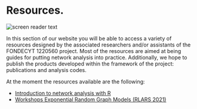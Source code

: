 
# Resources. 

![screen reader text](laboratory.jpg "")

In this section of our website you will be able to access a variety of resources designed by the associated researchers and/or assistants of the FONDECYT 1220560 project. Most of the resources are aimed at being guides for putting network analysis into practice. Additionally, we hope to publish the products developed within the framework of the project: publications and analysis codes.

At the moment the resources available are the following:

- [Introduction to network analysis with R](https://github.com/anespinosa/cts-chile)
- [Workshops Exponential Random Graph Models (RLARS 2021)](https://github.com/anespinosa/ergms-rlars-2021)


